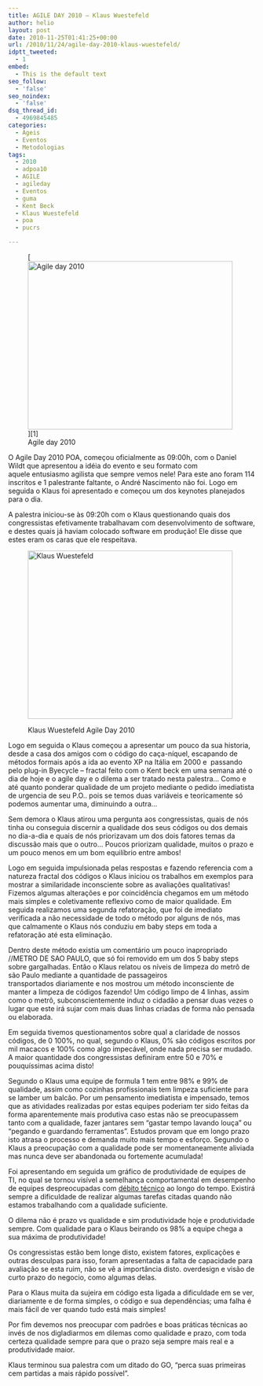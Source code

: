```yaml
---
title: AGILE DAY 2010 – Klaus Wuestefeld
author: helio
layout: post
date: 2010-11-25T01:41:25+00:00
url: /2010/11/24/agile-day-2010-klaus-wuestefeld/
idptt_tweeted:
  - 1
embed:
  - This is the default text
seo_follow:
  - 'false'
seo_noindex:
  - 'false'
dsq_thread_id:
  - 4969845485
categories:
  - Ageis
  - Eventos
  - Metodologias
tags:
  - 2010
  - adpoa10
  - AGILE
  - agileday
  - Eventos
  - guma
  - Kent Beck
  - Klaus Wuestefeld
  - poa
  - pucrs

---
```

<figure id="attachment_217" style="width: 417px" class="wp-caption aligncenter">[<img class="size-full wp-image-217" src="http://www.helmed.net/blog/wp-content/uploads/2010/11/agileday2010.jpg" alt="Agile day 2010" width="417" height="342" srcset="http://www.helmed.net/blog/wp-content/uploads/2010/11/agileday2010.jpg 417w, http://www.helmed.net/blog/wp-content/uploads/2010/11/agileday2010-300x246.jpg 300w" sizes="(max-width: 417px) 100vw, 417px" />][1]<figcaption class="wp-caption-text">Agile day 2010</figcaption></figure> 

O Agile Day 2010 POA, começou oficialmente as 09:00h, com o Daniel Wildt que apresentou a idéia do evento e seu formato com aquele entusiasmo agilista que sempre vemos nele! Para este ano foram 114 inscritos e 1 palestrante faltante, o André Nascimento não foi. Logo em seguida o Klaus foi apresentado e começou um dos keynotes planejados para o dia.

A palestra iniciou-se às 09:20h com o Klaus questionando quais dos congressistas efetivamente trabalhavam com desenvolvimento de software, e destes quais já haviam colocado software em produção! Ele disse que estes eram os caras que ele respeitava.<figure id="attachment_215" style="width: 417px" class="wp-caption aligncenter">

[<img class="size-full wp-image-215" src="http://www.helmed.net/blog/wp-content/uploads/2010/11/KlausAgileDay2010.jpg" alt="Klaus Wuestefeld" width="417" height="342" srcset="http://www.helmed.net/blog/wp-content/uploads/2010/11/KlausAgileDay2010.jpg 417w, http://www.helmed.net/blog/wp-content/uploads/2010/11/KlausAgileDay2010-300x246.jpg 300w" sizes="(max-width: 417px) 100vw, 417px" />][2]<figcaption class="wp-caption-text">Klaus Wuestefeld Agile Day 2010</figcaption></figure> 

Logo em seguida o Klaus começou a apresentar um pouco da sua historia, desde a casa dos amigos com o código do caça-níquel, escapando de métodos formais após a ida ao evento XP na Itália em 2000 e  passando pelo plug-in Byecycle &#8211; fractal feito com o Kent beck em uma semana até o dia de hoje e o agile day e o dilema a ser tratado nesta palestra&#8230; Como e até quanto ponderar qualidade de um projeto mediante o pedido imediatista de urgencia de seu P.O.. pois se temos duas variáveis e teoricamente só podemos aumentar uma, diminuindo a outra&#8230;

Sem demora o Klaus atirou uma pergunta aos congressistas, quais de nós tinha ou conseguia discernir a qualidade dos seus códigos ou dos demais no dia-a-dia e quais de nós priorizavam um dos dois fatores temas da discussão mais que o outro&#8230; Poucos priorizam qualidade, muitos o prazo e um pouco menos em um bom equilíbrio entre ambos!

Logo em seguida impulsionada pelas respostas e fazendo referencia com a natureza fractal dos códigos o Klaus iniciou os trabalhos em exemplos para mostrar a similaridade inconsciente sobre as avaliações qualitativas! Fizemos algumas alterações e por coincidência chegamos em um método mais simples e coletivamente reflexivo como de maior qualidade. Em seguida realizamos uma segunda refatoração, que foi de imediato verificada a não necessidade de todo o método por alguns de nós, mas que calmamente o Klaus nós conduziu em baby steps em toda a refatoração até esta eliminação.

Dentro deste método existia um comentário um pouco inapropriado //METRO DE SAO PAULO, que só foi removido em um dos 5 baby steps sobre gargalhadas. Então o Klaus relatou os níveis de limpeza do metrô de são Paulo mediante a quantidade de passageiros transportados diariamente e nos mostrou um método inconsciente de manter a limpeza de códigos fazendo! Um código limpo de 4 linhas, assim como o metrô, subconscientemente induz o cidadão a pensar duas vezes o lugar que este irá sujar com mais duas linhas criadas de forma não pensada ou elaborada.

Em seguida tivemos questionamentos sobre qual a claridade de nossos códigos, de 0 100%, no qual, segundo o Klaus, 0% são códigos escritos por mil macacos e 100% como algo impecável, onde nada precisa ser mudado. A maior quantidade dos congressistas definiram entre 50 e 70% e pouquíssimas acima disto!

Segundo o Klaus uma equipe de formula 1 tem entre 98% e 99% de qualidade, assim como cozinhas profissionais tem limpeza suficiente para se lamber um balcão. Por um pensamento imediatista e impensado, temos que as atividades realizadas por estas equipes poderiam ter sido feitas da forma aparentemente mais produtiva caso estas não se preocupassem tanto com a qualidade, fazer jantares sem &#8220;gastar tempo lavando louça&#8221; ou &#8220;pegando e guardando ferramentas&#8221;. Estudos provam que em longo prazo isto atrasa o processo e demanda muito mais tempo e esforço. Segundo o Klaus a preocupação com a qualidade pode ser momentaneamente aliviada mas nunca deve ser abandonada ou fortemente acumulada!

Foi apresentando em seguida um gráfico de produtividade de equipes de TI, no qual se tornou visível a semelhança comportamental em desempenho de equipes despreocupadas com <a title="Débito Técnico" href="http://www.infoq.com/br/news/2009/10/dissecting-technical-debt" target="_blank">débito técnico</a> ao longo do tempo. Existirá sempre a dificuldade de realizar algumas tarefas citadas quando não estamos trabalhando com a qualidade suficiente.

O dilema não é prazo vs qualidade e sim produtividade hoje e produtividade sempre. Com qualidade para o Klaus beirando os 98% a equipe chega a sua máxima de produtividade!

Os congressistas estão bem longe disto, existem fatores, explicações e outras desculpas para isso, foram apresentadas a falta de capacidade para avaliação se esta ruim, não se vê a importância disto. overdesign e visão de curto prazo do negocio, como algumas delas.

Para o Klaus muita da sujeira em código esta ligada a dificuldade em se ver, diariamente e de forma simples, o código e sua dependências; uma falha é mais fácil de ver quando tudo está mais simples!

Por fim devemos nos preocupar com padrões e boas práticas técnicas ao invés de nos digladiarmos em dilemas como qualidade e prazo, com toda certeza qualidade sempre para que o prazo seja sempre mais real e a produtividade maior.

Klaus terminou sua palestra com um ditado do GO, &#8220;perca suas primeiras cem partidas a mais rápido possível&#8221;.

 [1]: http://www.helmed.net/blog/wp-content/uploads/2010/11/agileday2010.jpg
 [2]: http://www.helmed.net/blog/wp-content/uploads/2010/11/KlausAgileDay2010.jpg
